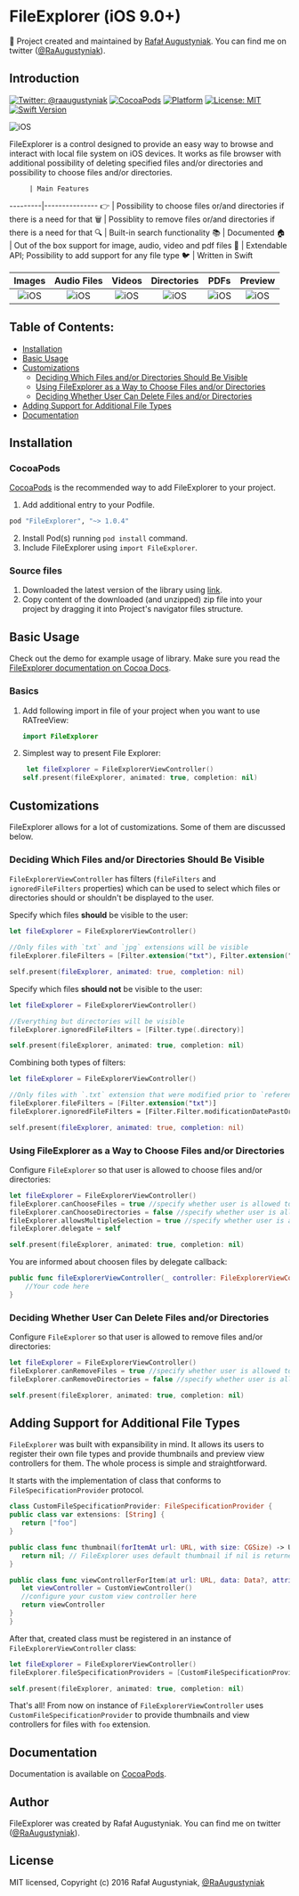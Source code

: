

FileExplorer (iOS 9.0+)
==============

👷 Project created and maintained by [Rafał Augustyniak](http://augustyniak.me). You can find me on twitter ([@RaAugustyniak](https://twitter.com/RaAugustyniak)).


Introduction
-----------------

[![Twitter: @raaugustyniak](https://img.shields.io/badge/contact-@raaugustyniak-blue.svg?style=flat)](https://twitter.com/raaugustyniak)
[![CocoaPods](https://img.shields.io/cocoapods/v/FileExplorer.svg?style=flat)](https://github.com/Augustyniak/FileExplorer)
[![Platform](https://img.shields.io/cocoapods/p/FileExplorer.svg?style=flat)](http://cocoadocs.org/docsets/FileExplorer)
[![License: MIT](https://img.shields.io/badge/license-MIT-blue.svg?style=flat)](https://github.com/Augustyniak/FileExplorer/blob/master/LICENCE.md)
[![Swift Version](https://img.shields.io/badge/Swift-3.0-orange.svg)]()


![iOS](Resources/General.gif)

FileExplorer is a control designed to provide an easy way to browse and interact with local file system on iOS devices. It works as file browser with additional possibility of deleting specified files and/or directories and possibility to choose files and/or directories.


         | Main Features
---------|---------------
👉 | Possibility to choose files or/and directories if there is a need for that
🗑 | Possiblity to remove files or/and directories if there is a need for that
&#128269; | Built-in search functionality
📚 | Documented
&#127968; | Out of the box support for image, audio, video and pdf files
&#128640; | Extendable API; Possibility to add support for any file type
&#128038; | Written in Swift


Images             |  Audio Files | Videos | Directories  | PDFs | Preview
:-------------------------:|:-------------------------:|:-------------------------:|:-------------------------:|:-------------------------:|:-------------------------:
![iOS](Resources/Images.gif) | ![iOS](Resources/Audio.gif) | ![iOS](Resources/Videos.gif) | ![iOS](Resources/Directories.gif) | ![iOS](Resources/PDFs.gif) | ![iOS](Resources/Preview.gif)

Table of Contents:
-----------------

* [Installation](installation)
* [Basic Usage](#basic-usage)
* [Customizations](#customizations)
	* [Deciding Which Files and/or Directories Should Be Visible](#deciding-which-files-andor-directories-should-be-visible)
	* [Using FileExplorer as a Way to Choose Files and/or Directories](#using-fileexplorer-as-a-way-to-choose-files-andor-directories)
	* [Deciding Whether User Can Delete Files and/or Directories
](#deciding-whether-user-can-delete-files-andor-directories)
* [Adding Support for Additional File Types
](#adding-support-for-additional-file-types)
* [Documentation](#documentation)


Installation
-----------------

### CocoaPods

[CocoaPods](http://www.cocoapods.org) is the recommended way to add FileExplorer to your project.

1. Add additional entry to your Podfile.

  ```ruby
  pod "FileExplorer", "~> 1.0.4"
  ```

2. Install Pod(s) running `pod install` command.
3. Include FileExplorer using `import FileExplorer`.

### Source files

1. Downloaded the latest version of the library using [link](https://github.com/Augustyniak/FileExplorer/archive/master.zip).
2. Copy content of the downloaded (and unzipped) zip file into your project by dragging it into Project's navigator files structure.


Basic Usage
-----------------


Check out the demo for example usage of library. Make sure you read the [FileExplorer documentation on Cocoa Docs](http://cocoadocs.org/docsets/FileExplorer/1.0.4).


### Basics

1. Add following import in file of your project when you want to use RATreeView:

   ```Swift
   import FileExplorer
   ```

2. Simplest way to present File Explorer:

   ```Swift
	let fileExplorer = FileExplorerViewController()
   self.present(fileExplorer, animated: true, completion: nil)
   ```

Customizations
-----------------


FileExplorer allows for a lot of customizations. Some of them are discussed below.

### Deciding Which Files and/or Directories Should Be Visible

`FileExplorerViewController` has filters (`fileFilters` and `ignoredFileFilters` properties) which can be used to select which files or directories should or shouldn't be displayed to the user.

Specify which files **should** be visible to the user:

```Swift
let fileExplorer = FileExplorerViewController()

//Only files with `txt` and `jpg` extensions will be visible
fileExplorer.fileFilters = [Filter.extension("txt"), Filter.extension("jpg")]

self.present(fileExplorer, animated: true, completion: nil)
```

Specify which files **should not** be visible to the user:

```Swift
let fileExplorer = FileExplorerViewController()

//Everything but directories will be visible
fileExplorer.ignoredFileFilters = [Filter.type(.directory)]

self.present(fileExplorer, animated: true, completion: nil)
```

Combining both types of filters:

```Swift
let fileExplorer = FileExplorerViewController()

//Only files with `.txt` extension that were modified prior to `referenceDate` will be visible
fileExplorer.fileFilters = [Filter.extension("txt")]
fileExplorer.ignoredFileFilters = [Filter.Filter.modificationDatePastOrEqualTo(referenceDate)]

self.present(fileExplorer, animated: true, completion: nil)
```

### Using FileExplorer as a Way to Choose Files and/or Directories

Configure `FileExplorer` so that user is allowed to choose files and/or directories:

```Swift
let fileExplorer = FileExplorerViewController()
fileExplorer.canChooseFiles = true //specify whether user is allowed to choose files
fileExplorer.canChooseDirectories = false //specify whether user is allowed to choose directories
fileExplorer.allowsMultipleSelection = true //specify whether user is allowed to choose multiple files and/or directories
fileExplorer.delegate = self

self.present(fileExplorer, animated: true, completion: nil)
```

You are informed about choosen files by delegate callback:

```Swift
public func fileExplorerViewController(_ controller: FileExplorerViewController, didChooseURLs urls: [URL]) {
	//Your code here
}
```

### Deciding Whether User Can Delete Files and/or Directories

Configure `FileExplorer` so that user is allowed to remove files and/or directories:

```Swift
let fileExplorer = FileExplorerViewController()
fileExplorer.canRemoveFiles = true //specify whether user is allowed to remove files
fileExplorer.canRemoveDirectories = false //specify whether user is allowed to remove directories

self.present(fileExplorer, animated: true, completion: nil)
```

Adding Support for Additional File Types
-----------------


`FileExplorer` was built with expansibility in mind. It allows its users to register their own file types and provide thumbnails and preview view controllers for them. The whole process is simple and straightforward.

It starts with the implementation of class that conforms to `FileSpecificationProvider` protocol.

   ```Swift
class CustomFileSpecificationProvider: FileSpecificationProvider {
   public class var extensions: [String] {
      return ["foo"]
   }

   public class func thumbnail(forItemAt url: URL, with size: CGSize) -> UIImage? {
      return nil; // FileExplorer uses default thumbnail if nil is returned
   }

   public class func viewControllerForItem(at url: URL, data: Data?, attributes: FileAttributes) -> UIViewController {
      let viewController = CustomViewController()
      //configure your custom view controller here
      return viewController
   }
}
   ```

After that, created class must be registered in an instance of `FileExplorerViewController` class:

```Swift
let fileExplorer = FileExplorerViewController()
fileExplorer.fileSpecificationProviders = [CustomFileSpecificationProvider.self]

self.present(fileExplorer, animated: true, completion: nil)
```

That's all! From now on instance of `FileExplorerViewController` uses `CustomFileSpecificationProvider` to provide thumbnails and view controllers for files with `foo` extension.


Documentation
-----------------

Documentation is available on [CocoaPods](http://cocoadocs.org/docsets/FileExplorer/1.0.4).

Author
-----------------

FileExplorer was created by Rafał Augustyniak. You can find me on twitter ([@RaAugustyniak](https://twitter.com/RaAugustyniak)).

License
-----------------

MIT licensed, Copyright (c) 2016 Rafał Augustyniak, [@RaAugustyniak](http://twitter.com/RaAugustyniak)
